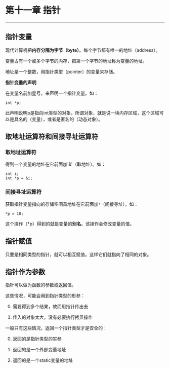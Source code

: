 # 第十一章 指针

---

## 指针变量

现代计算机把**内存分隔为字节（byte）**。每个字节都有唯一的地址（address）。

变量占有一个或多个字节的内存，把第一个字节的地址称为变量的地址。

地址是一个整数，用指针类型（pointer）的变量来存储。

**指针变量的声明**

在变量名前加星号，来声明一个指针变量。如：

```
int *p;
```

此声明说明p是指向int类型的对象。所谓对象，就是说一块内存区域，这个区域可以是具名的（变量），或者是匿名的（动态对象）。

## 取地址运算符和间接寻址运算符

### 取地址运算符

得到一个变量的地址在它前面加'&'（取地址）。如：

```
int i;
int *p = &i;
```

### 间接寻址运算符

获取指针变量指向的存储空间首地址在它前面加`*`（间接寻址）。如：

```
*p = 10;
```

这个操作（\*p）得到的就是变量的**别名**。该操作会修改变量的值。

## 指针赋值

只要是相同类型的指针，就可以相互赋值。这样它们就指向了相同的对象。

## 指针作为参数

指针可以做为函数的参数或返回值。

这些情况，可能会用到指针类型的形参：

0. 需要得到多个结果，故而用指针传出去

0. 传入的对象太大，没有必要执行拷贝操作

一般只有这些情况，返回一个指针类型才是安全的：

0. 返回的是指针类型的实参

0. 返回的是一个外部变量地址

0. 返回的是一个static变量的地址